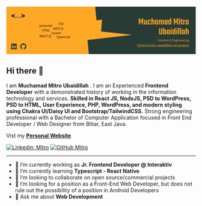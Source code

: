 ![Banner Image](https://github.com/mitro-ubaidillah/mitro-ubaidillah/blob/e168f24c6dadb5eb48d8e320231344f9c420c6af/Banner.png)

## Hi there 👋

I am **Muchamad Mitro Ubaidillah** . I am an Experienced **Frontend Developer** with a demonstrated history of working in the information technology and services. **Skilled in React JS, NodeJS, PSD to WordPress, PSD to HTML, User Experience, PHP, WordPress, and modern styling using Chakra UI/Daisy UI and Bootstrap/TailwindCSS.** Strong engineering professional with a Bachelor of Computer Application focused in Front End Developer / Web Designer from Blitar, East Java.

Vist my **[Personal Website](https://mitro-ubaidillah.vercel.app/)**


[![Linkedin: Mitro](https://img.shields.io/badge/-Mitro-blue?style=flat-square&logo=Linkedin&logoColor=white&link=https://www.linkedin.com/in/muchamad-mitro-ubaidillah-4541a1150/)](https://www.linkedin.com/in/muchamad-mitro-ubaidillah-4541a1150/)
[![GitHub Mitro](https://img.shields.io/github/followers/gkhan205?label=follow&style=social)](https://github.com/mitro-ubaidillah)

---

- 🔭 I’m currently working as **Jr. Frontend Developer @ Interaktiv**
- 🌱 I’m currently learning **Typescript - React Native**
- 👯 I’m looking to collaborate on open source/commercial projects
- 🤔 I’m looking for a position as a Front-End Web Developer, but does not rule out the possibility of a position in Android Developers
- 💬 Ask me about **Web Development**

